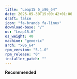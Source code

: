 ```yaml
---
title: "Leap15 6_x86_64"
date: 2025-05-30T15:00:42+01:00
draft: false
icon: "fa-brands fa-linux"
download-base: "/"
os: "Leap15.6"
os_weight: 40
machine: "generic"
arch: "x86_64"
rpm_version: "5.1.0"
rpm_release: "0"
installer_patch: ""
---
```


**Recommended**